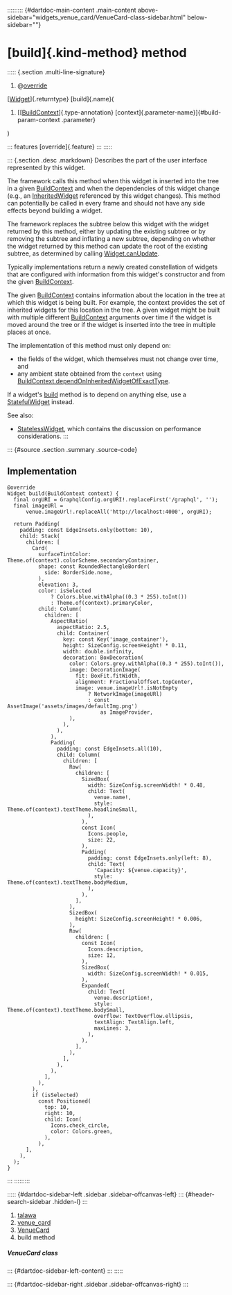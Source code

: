 ::::::::: {#dartdoc-main-content .main-content above-sidebar="widgets_venue_card/VenueCard-class-sidebar.html" below-sidebar=""}
<div>

# [build]{.kind-method} method

</div>

::::: {.section .multi-line-signature}
<div>

1.  @[override](https://api.flutter.dev/flutter/dart-core/override-constant.html)

</div>

[[Widget](https://api.flutter.dev/flutter/widgets/Widget-class.html)]{.returntype}
[build]{.name}(

1.  [[[BuildContext](https://api.flutter.dev/flutter/widgets/BuildContext-class.html)]{.type-annotation}
    [context]{.parameter-name}]{#build-param-context .parameter}

)

::: features
[override]{.feature}
:::
:::::

::: {.section .desc .markdown}
Describes the part of the user interface represented by this widget.

The framework calls this method when this widget is inserted into the
tree in a given
[BuildContext](https://api.flutter.dev/flutter/widgets/BuildContext-class.html)
and when the dependencies of this widget change (e.g., an
[InheritedWidget](https://api.flutter.dev/flutter/widgets/InheritedWidget-class.html)
referenced by this widget changes). This method can potentially be
called in every frame and should not have any side effects beyond
building a widget.

The framework replaces the subtree below this widget with the widget
returned by this method, either by updating the existing subtree or by
removing the subtree and inflating a new subtree, depending on whether
the widget returned by this method can update the root of the existing
subtree, as determined by calling
[Widget.canUpdate](https://api.flutter.dev/flutter/widgets/Widget/canUpdate.html).

Typically implementations return a newly created constellation of
widgets that are configured with information from this widget\'s
constructor and from the given
[BuildContext](https://api.flutter.dev/flutter/widgets/BuildContext-class.html).

The given
[BuildContext](https://api.flutter.dev/flutter/widgets/BuildContext-class.html)
contains information about the location in the tree at which this widget
is being built. For example, the context provides the set of inherited
widgets for this location in the tree. A given widget might be built
with multiple different
[BuildContext](https://api.flutter.dev/flutter/widgets/BuildContext-class.html)
arguments over time if the widget is moved around the tree or if the
widget is inserted into the tree in multiple places at once.

The implementation of this method must only depend on:

-   the fields of the widget, which themselves must not change over
    time, and
-   any ambient state obtained from the `context` using
    [BuildContext.dependOnInheritedWidgetOfExactType](https://api.flutter.dev/flutter/widgets/BuildContext/dependOnInheritedWidgetOfExactType.html).

If a widget\'s [build](../../widgets_venue_card/VenueCard/build.html)
method is to depend on anything else, use a
[StatefulWidget](https://api.flutter.dev/flutter/widgets/StatefulWidget-class.html)
instead.

See also:

-   [StatelessWidget](https://api.flutter.dev/flutter/widgets/StatelessWidget-class.html),
    which contains the discussion on performance considerations.
:::

::: {#source .section .summary .source-code}
## Implementation

``` language-dart
@override
Widget build(BuildContext context) {
  final orgURI = GraphqlConfig.orgURI!.replaceFirst('/graphql', '');
  final imageURl =
      venue.imageUrl!.replaceAll('http://localhost:4000', orgURI);

  return Padding(
    padding: const EdgeInsets.only(bottom: 10),
    child: Stack(
      children: [
        Card(
          surfaceTintColor: Theme.of(context).colorScheme.secondaryContainer,
          shape: const RoundedRectangleBorder(
            side: BorderSide.none,
          ),
          elevation: 3,
          color: isSelected
              ? Colors.blue.withAlpha((0.3 * 255).toInt())
              : Theme.of(context).primaryColor,
          child: Column(
            children: [
              AspectRatio(
                aspectRatio: 2.5,
                child: Container(
                  key: const Key('image_container'),
                  height: SizeConfig.screenHeight! * 0.11,
                  width: double.infinity,
                  decoration: BoxDecoration(
                    color: Colors.grey.withAlpha((0.3 * 255).toInt()),
                    image: DecorationImage(
                      fit: BoxFit.fitWidth,
                      alignment: FractionalOffset.topCenter,
                      image: venue.imageUrl!.isNotEmpty
                          ? NetworkImage(imageURl)
                          : const AssetImage('assets/images/defaultImg.png')
                              as ImageProvider,
                    ),
                  ),
                ),
              ),
              Padding(
                padding: const EdgeInsets.all(10),
                child: Column(
                  children: [
                    Row(
                      children: [
                        SizedBox(
                          width: SizeConfig.screenWidth! * 0.48,
                          child: Text(
                            venue.name!,
                            style: Theme.of(context).textTheme.headlineSmall,
                          ),
                        ),
                        const Icon(
                          Icons.people,
                          size: 22,
                        ),
                        Padding(
                          padding: const EdgeInsets.only(left: 8),
                          child: Text(
                            'Capacity: ${venue.capacity}',
                            style: Theme.of(context).textTheme.bodyMedium,
                          ),
                        ),
                      ],
                    ),
                    SizedBox(
                      height: SizeConfig.screenHeight! * 0.006,
                    ),
                    Row(
                      children: [
                        const Icon(
                          Icons.description,
                          size: 12,
                        ),
                        SizedBox(
                          width: SizeConfig.screenWidth! * 0.015,
                        ),
                        Expanded(
                          child: Text(
                            venue.description!,
                            style: Theme.of(context).textTheme.bodySmall,
                            overflow: TextOverflow.ellipsis,
                            textAlign: TextAlign.left,
                            maxLines: 3,
                          ),
                        ),
                      ],
                    ),
                  ],
                ),
              ),
            ],
          ),
        ),
        if (isSelected)
          const Positioned(
            top: 10,
            right: 10,
            child: Icon(
              Icons.check_circle,
              color: Colors.green,
            ),
          ),
      ],
    ),
  );
}
```
:::
:::::::::

::::: {#dartdoc-sidebar-left .sidebar .sidebar-offcanvas-left}
::: {#header-search-sidebar .hidden-l}
:::

1.  [talawa](../../index.html)
2.  [venue_card](../../widgets_venue_card/)
3.  [VenueCard](../../widgets_venue_card/VenueCard-class.html)
4.  build method

##### VenueCard class

::: {#dartdoc-sidebar-left-content}
:::
:::::

::: {#dartdoc-sidebar-right .sidebar .sidebar-offcanvas-right}
:::
